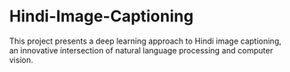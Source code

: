 # Hindi-Image-Captioning
This project presents a deep learning approach to Hindi image captioning, an innovative intersection of natural language processing and computer vision.
